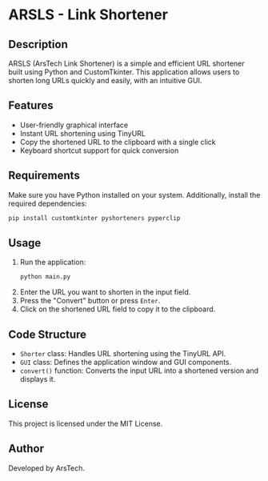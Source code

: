 # ARSLS - Link Shortener

## Description
ARSLS (ArsTech Link Shortener) is a simple and efficient URL shortener built using Python and CustomTkinter. This application allows users to shorten long URLs quickly and easily, with an intuitive GUI.

## Features
- User-friendly graphical interface
- Instant URL shortening using TinyURL
- Copy the shortened URL to the clipboard with a single click
- Keyboard shortcut support for quick conversion

## Requirements
Make sure you have Python installed on your system. Additionally, install the required dependencies:

```sh
pip install customtkinter pyshorteners pyperclip
```

## Usage
1. Run the application:
   ```sh
   python main.py
   ```
2. Enter the URL you want to shorten in the input field.
3. Press the "Convert" button or press `Enter`.
4. Click on the shortened URL field to copy it to the clipboard.

## Code Structure
- `Shorter` class: Handles URL shortening using the TinyURL API.
- `GUI` class: Defines the application window and GUI components.
- `convert()` function: Converts the input URL into a shortened version and displays it.

## License
This project is licensed under the MIT License.

## Author
Developed by ArsTech.
